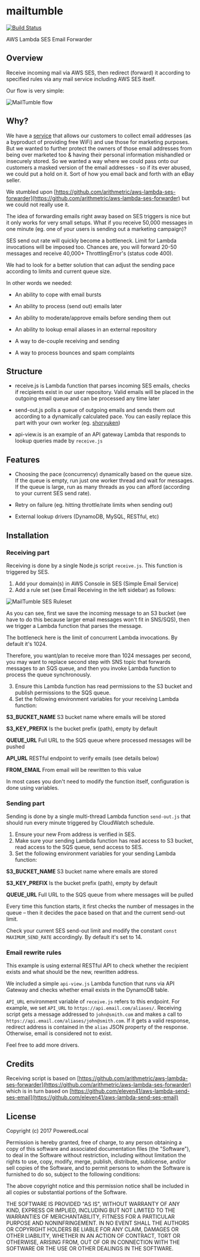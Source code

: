 # mailtumble
[![Build Status](https://travis-ci.org/PoweredLocal/mailtumble.svg?branch=master)](https://travis-ci.org/PoweredLocal/mailtumble)

AWS Lambda SES Email Forwarder

## Overview

Receive incoming mail via AWS SES, then redirect (forward) it according to specified rules via any mail service including AWS SES itself.

Our flow is very simple:

![MailTumble flow](https://www.mysenko.com/images/mailtumble-flow.png)

## Why?

We have a [service](https://poweredlocal.com) that allows our customers to collect email addresses (as a byproduct of providing free WiFi) and use those for marketing purposes. But we wanted to further protect the owners of those email addresses from being over marketed too & having their personal information mishandled or insecurely stored. So we wanted a way where we could pass onto our customers a masked version of the email addresses - so if its ever abused, we could put a hold on it. Sort of how you email back and forth with an eBay seller.

We stumbled upon [https://github.com/arithmetric/aws-lambda-ses-forwarder](https://github.com/arithmetric/aws-lambda-ses-forwarder) but we could not
really use it.

The idea of forwarding emails right away based on SES triggers is nice but it only works for very small setups. What if you
receive 50,000 messages in one minute (eg. one of your users is sending out a marketing campaign)?

SES send out rate will quickly become a bottleneck. Limit for Lambda invocations will be imposed too. Chances are, you will
forward 20-50 messages and receive 40,000+ ThrottlingError's (status code 400). 
 
We had to look for a better solution that can adjust the sending pace according to limits and current queue size.

In other words we needed:

- An ability to cope with email bursts

- An ability to process (send out) emails later

- An ability to moderate/approve emails before sending them out

- An ability to lookup email aliases in an external repository

- A way to de-couple receiving and sending

- A way to process bounces and spam complaints

## Structure

- receive.js is Lambda function that parses incoming SES emails, checks if recipients exist in our user repository. Valid emails will be
placed in the outgoing email queue and can be processed any time later

- send-out.js polls a queue of outgoing emails and sends them out according to a dynamically calculated pace. You can easily replace this
part with your own worker (eg. [shoryuken](https://github.com/phstc/shoryuken))

- api-view.is is an example of an API gateway Lambda that responds to lookup queries made by `receive.js`

## Features

- Choosing the pace (concurrency) dynamically based on the queue size. If the queue is empty, run just one worker thread and wait for
messages. If the queue is large, run as many threads as you can afford (according to your current SES send rate).

- Retry on failure (eg. hitting throttle/rate limits when sending out)

- External lookup drivers (DynamoDB, MySQL, RESTful, etc)

## Installation

### Receiving part

Receiving is done by a single Node.js script `receive.js`. This function is triggered by SES.

1) Add your domain(s) in AWS Console in SES (Simple Email Service)
2) Add a rule set (see Email Receiving in the left sidebar) as follows:
  
![MailTumble SES Ruleset](https://www.mysenko.com/images/mailtumble-ses-ruleset.jpg)
  
As you can see, first we save the incoming message to an S3 bucket (we have to do this because larger email messages
won't fit in SNS/SQS), then we trigger a Lambda function that parses the message.
  
The bottleneck here is the limit of concurrent Lambda invocations. By default it's 1024.
  
Therefore, you want/plan to receive more than 1024 messages per second, you may want to replace second step with SNS topic
that forwards messages to an SQS queue, and then you invoke Lambda function to process the queue synchronously.  

3) Ensure this Lambda function has read permissions to the S3 bucket and publish permissions to the SQS queue.
4) Set the following environment variables for your receiving Lambda function:

**S3_BUCKET_NAME** S3 bucket name where emails will be stored

**S3_KEY_PREFIX** Is the bucket prefix (path), empty by default

**QUEUE_URL** Full URL to the SQS queue where processed messages will be pushed

**API_URL** RESTful endpoint to verify emails (see details below)

**FROM_EMAIL** From email will be rewritten to this value

In most cases you don't need to modify the function itself, configuration is done using variables.

### Sending part

Sending is done by a single multi-thread Lambda function `send-out.js` that should run every minute triggered by CloudWatch schedule.

1) Ensure your new From address is verified in SES.
2) Make sure your sending Lambda function has read access to S3 bucket, read access to the SQS queue, send access to SES.
3) Set the following environment variables for your sending Lambda function:

**S3_BUCKET_NAME** S3 bucket name where emails are stored

**S3_KEY_PREFIX** Is the bucket prefix (path), empty by default

**QUEUE_URL** Full URL to the SQS queue from where messages will be pulled

Every time this function starts, it first checks the number of messages in the queue – then it decides the pace based
on that and the current send-out limit. 

Check your current SES send-out limit and modify the constant `const MAXIMUM_SEND_RATE` accordingly. By default it's set to 14.

### Email rewrite rules

This example is using external RESTful API to check whether the recipient exists and what should be the new, rewritten
address.

We included a simple `api-view.js` Lambda function that runs via API Gateway and checks whether email exists in the 
DynamoDB table.

`API_URL` environment variable of `receive.js` refers to this endpoint. For example, we set `API_URL` to 
`https://api.email.com/aliases/`. Receiving script gets a message addressed to `john@smith.com` and makes a call to
`https://api.email.com/aliases/john@smith.com`. If it gets a valid response, redirect address is contained in the `alias`
JSON property of the response. Otherwise, email is considered not to exist.

Feel free to add more drivers.

## Credits

Receiving script is based on [https://github.com/arithmetric/aws-lambda-ses-forwarder](https://github.com/arithmetric/aws-lambda-ses-forwarder) which is in turn based on [https://github.com/eleven41/aws-lambda-send-ses-email](https://github.com/eleven41/aws-lambda-send-ses-email)

## License

Copyright (c) 2017 PoweredLocal

Permission is hereby granted, free of charge, to any person obtaining a copy
of this software and associated documentation files (the "Software"), to deal
in the Software without restriction, including without limitation the rights
to use, copy, modify, merge, publish, distribute, sublicense, and/or sell
copies of the Software, and to permit persons to whom the Software is
furnished to do so, subject to the following conditions:

The above copyright notice and this permission notice shall be included in all
copies or substantial portions of the Software.

THE SOFTWARE IS PROVIDED "AS IS", WITHOUT WARRANTY OF ANY KIND, EXPRESS OR
IMPLIED, INCLUDING BUT NOT LIMITED TO THE WARRANTIES OF MERCHANTABILITY,
FITNESS FOR A PARTICULAR PURPOSE AND NONINFRINGEMENT. IN NO EVENT SHALL THE
AUTHORS OR COPYRIGHT HOLDERS BE LIABLE FOR ANY CLAIM, DAMAGES OR OTHER
LIABILITY, WHETHER IN AN ACTION OF CONTRACT, TORT OR OTHERWISE, ARISING FROM,
OUT OF OR IN CONNECTION WITH THE SOFTWARE OR THE USE OR OTHER DEALINGS IN THE
SOFTWARE.
